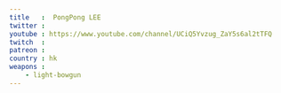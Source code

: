 ```yaml
---
title   :  PongPong LEE
twitter : 
youtube : https://www.youtube.com/channel/UCiQ5Yvzug_ZaY5s6al2tTFQ
twitch  : 
patreon : 
country : hk
weapons :
    - light-bowgun
---
```


